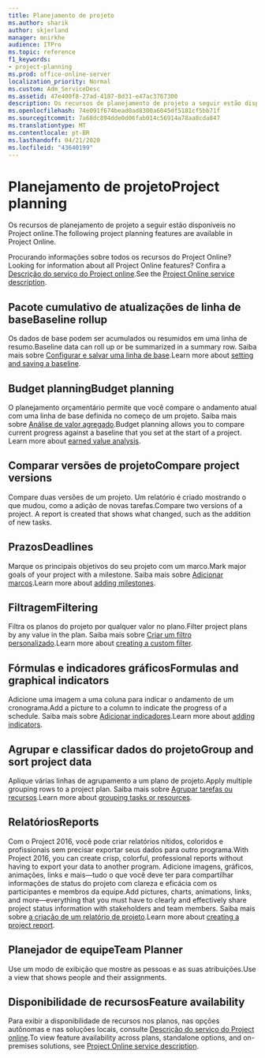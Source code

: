 ```yaml
---
title: Planejamento de projeto
ms.author: sharik
author: skjerland
manager: mnirkhe
audience: ITPro
ms.topic: reference
f1_keywords:
- project-planning
ms.prod: office-online-server
localization_priority: Normal
ms.custom: Adm_ServiceDesc
ms.assetid: 47e400f8-27ad-4187-8d31-e47ac3767300
description: Os recursos de planejamento de projeto a seguir estão disponíveis no Project online.
ms.openlocfilehash: 74e091f674bead0ad8300a6045df5181cf5bb71f
ms.sourcegitcommit: 7a68dc894dde0d06fab014c56914a78aa8cda847
ms.translationtype: MT
ms.contentlocale: pt-BR
ms.lasthandoff: 04/21/2020
ms.locfileid: "43640199"
---
```

# <a name="project-planning"></a><span data-ttu-id="00b5a-103">Planejamento de projeto</span><span class="sxs-lookup"><span data-stu-id="00b5a-103">Project planning</span></span>

<span data-ttu-id="00b5a-104">Os recursos de planejamento de projeto a seguir estão disponíveis no Project online.</span><span class="sxs-lookup"><span data-stu-id="00b5a-104">The following project planning features are available in Project Online.</span></span>
  
<span data-ttu-id="00b5a-105">Procurando informações sobre todos os recursos do Project Online?</span><span class="sxs-lookup"><span data-stu-id="00b5a-105">Looking for information about all Project Online features?</span></span> <span data-ttu-id="00b5a-106">Confira a [Descrição do serviço do Project online](project-online-service-description.md).</span><span class="sxs-lookup"><span data-stu-id="00b5a-106">See the [Project Online service description](project-online-service-description.md).</span></span>
  
## <a name="baseline-rollup"></a><span data-ttu-id="00b5a-107">Pacote cumulativo de atualizações de linha de base</span><span class="sxs-lookup"><span data-stu-id="00b5a-107">Baseline rollup</span></span>

<span data-ttu-id="00b5a-108">Os dados de base podem ser acumulados ou resumidos em uma linha de resumo.</span><span class="sxs-lookup"><span data-stu-id="00b5a-108">Baseline data can roll up or be summarized in a summary row.</span></span> <span data-ttu-id="00b5a-109">Saiba mais sobre [Configurar e salvar uma linha de base](https://go.microsoft.com/fwlink/p/?LinkId=271346).</span><span class="sxs-lookup"><span data-stu-id="00b5a-109">Learn more about [setting and saving a baseline](https://go.microsoft.com/fwlink/p/?LinkId=271346).</span></span>
  
## <a name="budget-planning"></a><span data-ttu-id="00b5a-110">Budget planning</span><span class="sxs-lookup"><span data-stu-id="00b5a-110">Budget planning</span></span>

<span data-ttu-id="00b5a-p103">O planejamento orçamentário permite que você compare o andamento atual com uma linha de base definida no começo de um projeto. Saiba mais sobre [Análise de valor agregado](https://go.microsoft.com/fwlink/p/?LinkId=271336).</span><span class="sxs-lookup"><span data-stu-id="00b5a-p103">Budget planning allows you to compare current progress against a baseline that you set at the start of a project. Learn more about [earned value analysis](https://go.microsoft.com/fwlink/p/?LinkId=271336).</span></span>
  
## <a name="compare-project-versions"></a><span data-ttu-id="00b5a-113">Comparar versões de projeto</span><span class="sxs-lookup"><span data-stu-id="00b5a-113">Compare project versions</span></span>

<span data-ttu-id="00b5a-p104">Compare duas versões de um projeto. Um relatório é criado mostrando o que mudou, como a adição de novas tarefas.</span><span class="sxs-lookup"><span data-stu-id="00b5a-p104">Compare two versions of a project. A report is created that shows what changed, such as the addition of new tasks.</span></span>
  
## <a name="deadlines"></a><span data-ttu-id="00b5a-116">Prazos</span><span class="sxs-lookup"><span data-stu-id="00b5a-116">Deadlines</span></span>

<span data-ttu-id="00b5a-117">Marque os principais objetivos do seu projeto com um marco.</span><span class="sxs-lookup"><span data-stu-id="00b5a-117">Mark major goals of your project with a milestone.</span></span> <span data-ttu-id="00b5a-118">Saiba mais sobre [Adicionar marcos](https://go.microsoft.com/fwlink/p/?LinkId=271339).</span><span class="sxs-lookup"><span data-stu-id="00b5a-118">Learn more about [adding milestones](https://go.microsoft.com/fwlink/p/?LinkId=271339).</span></span>
  
## <a name="filtering"></a><span data-ttu-id="00b5a-119">Filtragem</span><span class="sxs-lookup"><span data-stu-id="00b5a-119">Filtering</span></span>

<span data-ttu-id="00b5a-120">Filtra os planos do projeto por qualquer valor no plano.</span><span class="sxs-lookup"><span data-stu-id="00b5a-120">Filter project plans by any value in the plan.</span></span> <span data-ttu-id="00b5a-121">Saiba mais sobre [Criar um filtro personalizado](https://go.microsoft.com/fwlink/p/?LinkId=271341).</span><span class="sxs-lookup"><span data-stu-id="00b5a-121">Learn more about [creating a custom filter](https://go.microsoft.com/fwlink/p/?LinkId=271341).</span></span>
  
## <a name="formulas-and-graphical-indicators"></a><span data-ttu-id="00b5a-122">Fórmulas e indicadores gráficos</span><span class="sxs-lookup"><span data-stu-id="00b5a-122">Formulas and graphical indicators</span></span>

<span data-ttu-id="00b5a-123">Adicione uma imagem a uma coluna para indicar o andamento de um cronograma.</span><span class="sxs-lookup"><span data-stu-id="00b5a-123">Add a picture to a column to indicate the progress of a schedule.</span></span> <span data-ttu-id="00b5a-124">Saiba mais sobre [Adicionar indicadores](https://go.microsoft.com/fwlink/p/?LinkId=271340).</span><span class="sxs-lookup"><span data-stu-id="00b5a-124">Learn more about [adding indicators](https://go.microsoft.com/fwlink/p/?LinkId=271340).</span></span>
  
## <a name="group-and-sort-project-data"></a><span data-ttu-id="00b5a-125">Agrupar e classificar dados do projeto</span><span class="sxs-lookup"><span data-stu-id="00b5a-125">Group and sort project data</span></span>

<span data-ttu-id="00b5a-126">Aplique várias linhas de agrupamento a um plano de projeto.</span><span class="sxs-lookup"><span data-stu-id="00b5a-126">Apply multiple grouping rows to a project plan.</span></span> <span data-ttu-id="00b5a-127">Saiba mais sobre [Agrupar tarefas ou recursos](https://go.microsoft.com/fwlink/p/?LinkId=271326).</span><span class="sxs-lookup"><span data-stu-id="00b5a-127">Learn more about [grouping tasks or resources](https://go.microsoft.com/fwlink/p/?LinkId=271326).</span></span>
  
## <a name="reports"></a><span data-ttu-id="00b5a-128">Relatórios</span><span class="sxs-lookup"><span data-stu-id="00b5a-128">Reports</span></span>

<span data-ttu-id="00b5a-129">Com o Project 2016, você pode criar relatórios nítidos, coloridos e profissionais sem precisar exportar seus dados para outro programa.</span><span class="sxs-lookup"><span data-stu-id="00b5a-129">With Project 2016, you can create crisp, colorful, professional reports without having to export your data to another program.</span></span> <span data-ttu-id="00b5a-130">Adicione imagens, gráficos, animações, links e mais&mdash;tudo o que você deve ter para compartilhar informações de status do projeto com clareza e eficácia com os participantes e membros da equipe.</span><span class="sxs-lookup"><span data-stu-id="00b5a-130">Add pictures, charts, animations, links, and more&mdash;everything that you must have to clearly and effectively share project status information with stakeholders and team members.</span></span> <span data-ttu-id="00b5a-131">Saiba mais sobre [a criação de um relatório de projeto](https://go.microsoft.com/fwlink/p/?LinkId=271349).</span><span class="sxs-lookup"><span data-stu-id="00b5a-131">Learn more about [creating a project report](https://go.microsoft.com/fwlink/p/?LinkId=271349).</span></span>
  
## <a name="team-planner"></a><span data-ttu-id="00b5a-132">Planejador de equipe</span><span class="sxs-lookup"><span data-stu-id="00b5a-132">Team Planner</span></span>

<span data-ttu-id="00b5a-133">Use um modo de exibição que mostre as pessoas e as suas atribuições.</span><span class="sxs-lookup"><span data-stu-id="00b5a-133">Use a view that shows people and their assignments.</span></span> 
  
## <a name="feature-availability"></a><span data-ttu-id="00b5a-134">Disponibilidade de recursos</span><span class="sxs-lookup"><span data-stu-id="00b5a-134">Feature availability</span></span>

<span data-ttu-id="00b5a-135">Para exibir a disponibilidade de recursos nos planos, nas opções autônomas e nas soluções locais, consulte [Descrição do serviço do Project online](project-online-service-description.md).</span><span class="sxs-lookup"><span data-stu-id="00b5a-135">To view feature availability across plans, standalone options, and on-premises solutions, see [Project Online service description](project-online-service-description.md).</span></span>
  